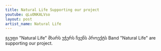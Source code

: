 ```yaml
---
title: Natural Life Supporting our project 
youtube: qLuONKALVso
layout: post
artist_name: Natural Life
---
```


ჯგუფი "Natural Life" მხარს უჭერს ჩვენს პროექტს
Band "Natural Life" are supporting our project.
